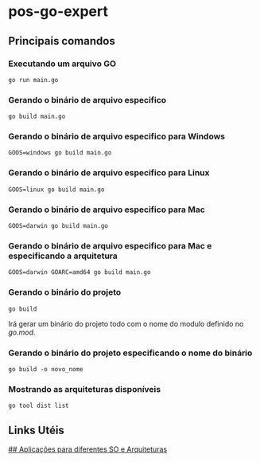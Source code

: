 # pos-go-expert

## Principais comandos

### Executando um arquivo GO

```
go run main.go 
```

### Gerando o binário de arquivo especifico

```
go build main.go
```

### Gerando o binário de arquivo especifico para Windows

```
GOOS=windows go build main.go
```

### Gerando o binário de arquivo especifico para Linux

```
GOOS=linux go build main.go
```

### Gerando o binário de arquivo especifico para Mac

```
GOOS=darwin go build main.go
```

### Gerando o binário de arquivo especifico para Mac e especificando a arquitetura

```
GOOS=darwin GOARC=amd64 go build main.go
```

### Gerando o binário do projeto

```
go build
```
Irá gerar um binário do projeto todo com o nome do modulo definido no *go.mod*.

### Gerando o binário do projeto especificando o nome do binário

```
go build -o novo_nome
```

### Mostrando as arquiteturas disponíveis

```
go tool dist list
```

## Links Utéis
[## Aplicações para diferentes SO e Arquiteturas](https://www.digitalocean.com/community/tutorials/building-go-applications-for-different-operating-systems-and-architectures)
